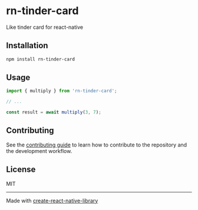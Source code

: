 # rn-tinder-card

Like tinder card for react-native

## Installation

```sh
npm install rn-tinder-card
```

## Usage

```js
import { multiply } from 'rn-tinder-card';

// ...

const result = await multiply(3, 7);
```

## Contributing

See the [contributing guide](CONTRIBUTING.md) to learn how to contribute to the repository and the development workflow.

## License

MIT

---

Made with [create-react-native-library](https://github.com/callstack/react-native-builder-bob)
